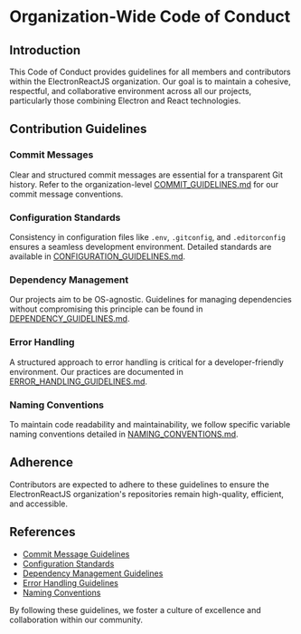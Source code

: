 # Organization-Wide Code of Conduct

## Introduction

This Code of Conduct provides guidelines for all members and contributors within the ElectronReactJS organization. Our goal is to maintain a cohesive, respectful, and collaborative environment across all our projects, particularly those combining Electron and React technologies.

## Contribution Guidelines

### Commit Messages

Clear and structured commit messages are essential for a transparent Git history. Refer to the organization-level [COMMIT_GUIDELINES.md](COMMIT_GUIDELINES.md) for our commit message conventions.

### Configuration Standards

Consistency in configuration files like `.env`, `.gitconfig`, and `.editorconfig` ensures a seamless development environment. Detailed standards are available in [CONFIGURATION_GUIDELINES.md](CONFIGURATION_GUIDELINES.md).

### Dependency Management

Our projects aim to be OS-agnostic. Guidelines for managing dependencies without compromising this principle can be found in [DEPENDENCY_GUIDELINES.md](DEPENDENCY_GUIDELINES.md).

### Error Handling

A structured approach to error handling is critical for a developer-friendly environment. Our practices are documented in [ERROR_HANDLING_GUIDELINES.md](ERROR_HANDLING_GUIDELINES.md).

### Naming Conventions

To maintain code readability and maintainability, we follow specific variable naming conventions detailed in [NAMING_CONVENTIONS.md](NAMING_CONVENTIONS.md).

## Adherence

Contributors are expected to adhere to these guidelines to ensure the ElectronReactJS organization's repositories remain high-quality, efficient, and accessible.

## References

- [Commit Message Guidelines](COMMIT_GUIDELINES.md)
- [Configuration Standards](CONFIGURATION_GUIDELINES.md)
- [Dependency Management Guidelines](DEPENDENCY_GUIDELINES.md)
- [Error Handling Guidelines](ERROR_HANDLING_GUIDELINES.md)
- [Naming Conventions](NAMING_CONVENTIONS.md)

By following these guidelines, we foster a culture of excellence and collaboration within our community.
